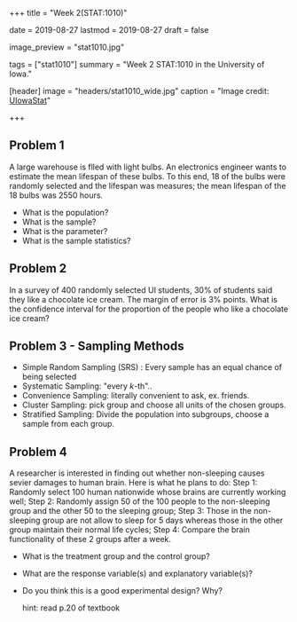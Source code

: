 +++
title = "Week 2(STAT:1010)"

date = 2019-08-27
lastmod = 2019-08-27
draft = false

image_preview = "stat1010.jpg"

tags = ["stat1010"]
summary = "Week 2 STAT:1010 in the University of Iowa."

[header]
image = "headers/stat1010_wide.jpg"
caption = "Image credit: [UIowaStat](https://stat.uiowa.edu/)"

+++


## Problem 1

A large warehouse is flled with light bulbs. An electronics engineer wants to estimate the mean lifespan of these bulbs. To this end, 18 of the bulbs were randomly selected and the lifespan was measures; the mean lifespan of the 18 bulbs was 2550 hours.

- What is the population?
- What is the sample?
- What is the parameter?
- What is the sample statistics?

## Problem 2

In a survey of 400 randomly selected UI students, 30% of students said they like a chocolate ice cream. The margin of error is 3% points. What is the confidence interval for the proportion of the people who like a chocolate ice cream?

## Problem 3 - Sampling Methods

- Simple Random Sampling (SRS) : Every sample has an equal chance of being selected
- Systematic Sampling: "every *k*-th"..
- Convenience Sampling: literally convenient to ask, ex. friends.
- Cluster Sampling: pick group and choose all units of the chosen groups.
- Stratified Sampling: Divide the population into subgroups, choose a sample from each group.

## Problem 4

A researcher is interested in finding out whether non-sleeping causes sevier damages to human brain. Here is what he plans to do:
Step 1: Randomly select 100 human nationwide whose brains are currently working well;
Step 2: Randomly assign 50 of the 100 people to the non-sleeping group and the other 50 to the sleeping group;
Step 3: Those in the non-sleeping group are not allow to sleep for 5 days whereas those in the other group maintain their normal life cycles;
Step 4: Compare the brain functionality of these 2 groups after a week.

- What is the treatment group and the control group?
- What are the response variable(s) and explanatory variable(s)?
- Do you think this is a good experimental design? Why?

    hint: read p.20 of textbook

